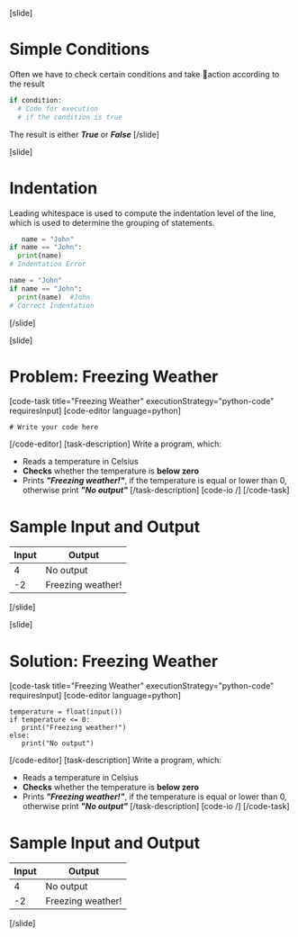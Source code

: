 [slide]
# Simple Conditions
Often we have to check certain conditions and take action according to the result

```python
if condition: 
  # Code for execution
  # if the condition is true
```

The result is either ***True*** or ***False***
[/slide]

[slide]
# Indentation
Leading whitespace is used to compute the indentation level of the line, which is used to determine the grouping of statements.
```python
   name = "John"
if name == "John": 
  print(name)
# Indentation Error
```
```python
name = "John"
if name == "John": 
  print(name)  #John
# Correct Indentation
```
[/slide]

[slide]
# Problem: Freezing Weather
[code-task title="Freezing Weather" executionStrategy="python-code" requiresInput]
[code-editor language=python]
```
# Write your code here
```
[/code-editor]
[task-description]
Write a program, which:

* Reads a temperature in Celsius
* **Checks** whether the temperature is **below zero**
* Prints ***"Freezing weather!"***, if the temperature is equal or lower than 0, otherwise print ***"No output"***
[/task-description]
[code-io /]
[/code-task]
# Sample Input and Output
|Input|Output|
|-----|------|
|4|No output|
|-2|Freezing weather!|
[/slide]

[slide]
# Solution: Freezing Weather
[code-task title="Freezing Weather" executionStrategy="python-code" requiresInput]
[code-editor language=python]
```
temperature = float(input())
if temperature <= 0:
   print("Freezing weather!")
else:
   print("No output")
```
[/code-editor]
[task-description]
Write a program, which:

* Reads a temperature in Celsius
* **Checks** whether the temperature is **below zero**
* Prints ***"Freezing weather!"***, if the temperature is equal or lower than 0, otherwise print ***"No output"***
[/task-description]
[code-io /]
[/code-task]
# Sample Input and Output
|Input|Output|
|-----|------|
|4|No output|
|-2|Freezing weather!|
[/slide]
